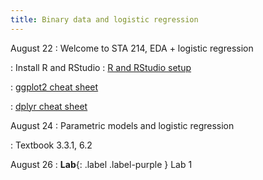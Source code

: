 ```yaml
---
title: Binary data and logistic regression
---
```


August 22
: Welcome to STA 214, EDA + logistic regression

: Install R and RStudio 
  : [R and RStudio setup](https://sta214-f22.github.io/software_installation/)
  
: [ggplot2 cheat sheet](https://raw.githubusercontent.com/rstudio/cheatsheets/master/data-visualization.pdf)

: [dplyr cheat sheet](https://raw.githubusercontent.com/rstudio/cheatsheets/master/data-transformation.pdf)

August 24
: Parametric models and logistic regression
  
: Textbook 3.3.1, 6.2

August 26
: **Lab**{: .label .label-purple } Lab 1